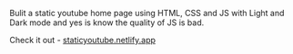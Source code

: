 Bulit a static youtube home page using HTML, CSS and JS with Light and Dark mode 
and yes is know the quality of JS is bad.

Check it out - [staticyoutube.netlify.app](https://staticyoutube.netlify.app/)
